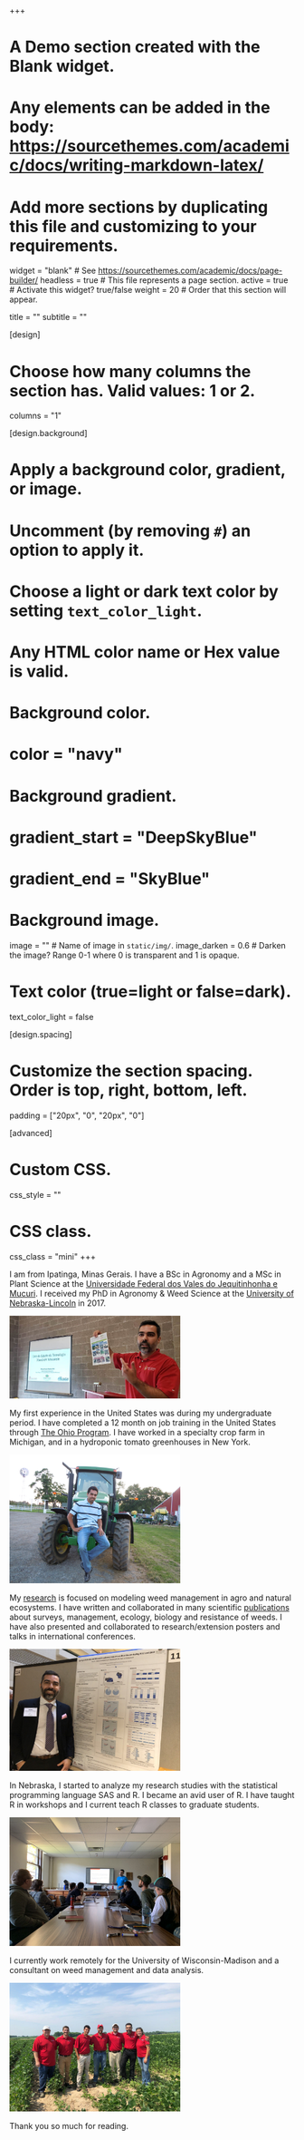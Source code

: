 +++
# A Demo section created with the Blank widget.
# Any elements can be added in the body: https://sourcethemes.com/academic/docs/writing-markdown-latex/
# Add more sections by duplicating this file and customizing to your requirements.

widget = "blank"  # See https://sourcethemes.com/academic/docs/page-builder/
headless = true  # This file represents a page section.
active = true # Activate this widget? true/false
weight = 20  # Order that this section will appear.

title = ""
subtitle = ""

[design]
  # Choose how many columns the section has. Valid values: 1 or 2.
  columns = "1"

[design.background]
  # Apply a background color, gradient, or image.
  #   Uncomment (by removing `#`) an option to apply it.
  #   Choose a light or dark text color by setting `text_color_light`.
  #   Any HTML color name or Hex value is valid.

  # Background color.
  # color = "navy"
  
  # Background gradient.
  # gradient_start = "DeepSkyBlue"
  # gradient_end = "SkyBlue"
  
  # Background image.
  image = ""  # Name of image in `static/img/`.
  image_darken = 0.6  # Darken the image? Range 0-1 where 0 is transparent and 1 is opaque.

  # Text color (true=light or false=dark).
  text_color_light = false

[design.spacing]
  # Customize the section spacing. Order is top, right, bottom, left.
  padding = ["20px", "0", "20px", "0"]

[advanced]
 # Custom CSS. 
 css_style = ""
 
 # CSS class.
 css_class = "mini"
+++





I am from Ipatinga, Minas Gerais. I have a BSc in Agronomy and a MSc in Plant Science at the [Universidade Federal dos Vales do Jequitinhonha e Mucuri](http://www.ufvjm.edu.br/). I received my PhD in Agronomy & Weed Science at the [University of Nebraska-Lincoln](https://www.unl.edu/) in 2017. 


<img src="max-wisc.jpg" class="center-block" alt="Lab meeting" style="width:60%;">


My first experience in the United States was during my undergraduate period. I have completed a 12 month on job training in the United States through [The Ohio Program](https://top.osu.edu/). I have worked in a specialty crop farm in Michigan, and in a hydroponic tomato greenhouses in New York.

<img src="young.jpg" class="center-block" alt="Lab meeting" style="width:60%;">

My [research](https://profiles.impactstory.org/u/0000-0001-5398-1234) is focused on modeling weed management in agro and natural ecosystems. I have written and collaborated in many scientific [publications](/publication) about surveys, management, ecology, biology and resistance of weeds. I have also presented and collaborated to research/extension posters and talks in international conferences.

<img src="meeting-max.png" class="center-block" alt="OHSU Research Week Poster" style="width:60%;">

In Nebraska, I started to analyze my research studies with the statistical programming language SAS and R. I became an avid user of R. I have taught R in workshops and I current teach R classes to graduate students.

<img src="teaching.jpeg" class="center-block" alt="ROpenSci Unconference" style="width:60%;">


I currently work remotely for the University of Wisconsin-Madison and a consultant on weed management and data analysis. 

<img src="team.jpg" class="center-block" alt="CZI huddle" style="width:60%;">


Thank you so much for reading.
